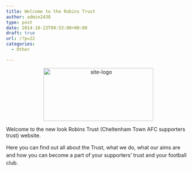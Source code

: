 ```yaml
---
title: Welcome to the Robins Trust
author: admin2438
type: post
date: 2014-10-23T09:53:00+00:00
draft: true
url: /?p=22
categories:
  - Other

---
```

<p style="text-align: center;">
  <a href="http://robinstrust.org//wp-content/uploads/2013/09/site-logo.png"><img class="alignnone size-full wp-image-25" src="//robinstrust.org//wp-content/uploads/2013/09/site-logo.png" alt="site-logo" width="300" height="145" /></a>
</p>

Welcome to the new look Robins Trust (Cheltenham Town AFC supporters trust) website.

<span style="line-height: 1.5;">Here you can find out all about the Trust, what we do, what our aims are and how you can become a part of your supporters&#8217; trust and your football club.</span>